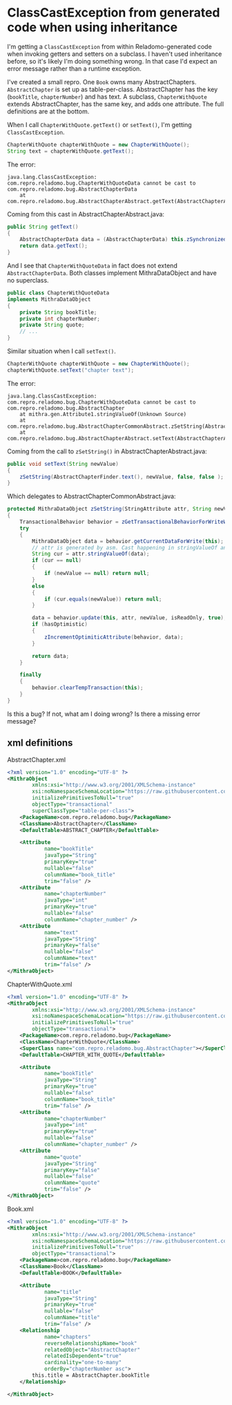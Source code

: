 ClassCastException from generated code when using inheritance
=============================================================

I'm getting a `ClassCastException` from within Reladomo-generated code when invoking getters and setters on a subclass. I haven't used inheritance before, so it's likely I'm doing something wrong. In that case I'd expect an error message rather than a runtime exception.

I've created a small repro. One `Book` owns many AbstractChapters. `AbstractChapter` is set up as table-per-class. AbstractChapter has the key (`bookTitle`, `chapterNumber`) and has text. A subclass, `ChapterWithQuote` extends AbstractChapter, has the same key, and adds one attribute. The full definitions are at the bottom.

When I call `ChapterWithQuote.getText()` or `setText()`, I'm getting `ClassCastException`.

```java
ChapterWithQuote chapterWithQuote = new ChapterWithQuote();
String text = chapterWithQuote.getText();
```

The error:

```console
java.lang.ClassCastException: com.repro.reladomo.bug.ChapterWithQuoteData cannot be cast to com.repro.reladomo.bug.AbstractChapterData
    at com.repro.reladomo.bug.AbstractChapterAbstract.getText(AbstractChapterAbstract.java:166)
```

Coming from this cast in AbstractChapterAbstract.java:

```java
public String getText()
{
    AbstractChapterData data = (AbstractChapterData) this.zSynchronizedGetData();
    return data.getText();
}
```

And I see that `ChapterWithQuoteData` in fact does not extend `AbstractChapterData`. Both classes implement MithraDataObject and have no superclass.

```java
public class ChapterWithQuoteData
implements MithraDataObject
{
    private String bookTitle;
    private int chapterNumber;
    private String quote;
    // ...
}
```

Similar situation when I call `setText()`.

```java
ChapterWithQuote chapterWithQuote = new ChapterWithQuote();
chapterWithQuote.setText("chapter text");
```

The error:

```console
java.lang.ClassCastException: com.repro.reladomo.bug.ChapterWithQuoteData cannot be cast to com.repro.reladomo.bug.AbstractChapter
    at mithra.gen.Attribute1.stringValueOf(Unknown Source)
    at com.repro.reladomo.bug.AbstractChapterCommonAbstract.zSetString(AbstractChapterCommonAbstract.java:997)
    at com.repro.reladomo.bug.AbstractChapterAbstract.setText(AbstractChapterAbstract.java:172)
```

Coming from the call to `zSetString()` in AbstractChapterAbstract.java:

```java
public void setText(String newValue)
{
    zSetString(AbstractChapterFinder.text(), newValue, false, false );
}
```

Which delegates to AbstractChapterCommonAbstract.java:

```java
protected MithraDataObject zSetString(StringAttribute attr, String newValue, boolean isReadOnly, boolean hasOptimistic)
{
    TransactionalBehavior behavior = zGetTransactionalBehaviorForWriteWithWaitIfNecessary();
    try
    {
        MithraDataObject data = behavior.getCurrentDataForWrite(this);
        // attr is generated by asm. Cast happening in stringValueOf and failing.
        String cur = attr.stringValueOf(data);
        if (cur == null)
        {
            if (newValue == null) return null;
        }
        else
        {
            if (cur.equals(newValue)) return null;
        }

        data = behavior.update(this, attr, newValue, isReadOnly, true);
        if (hasOptimistic)
        {
            zIncrementOptimiticAttribute(behavior, data);
        }

        return data;
    }

    finally
    {
        behavior.clearTempTransaction(this);
    }
}
```

Is this a bug? If not, what am I doing wrong? Is there a missing error message?

xml definitions
---------------

AbstractChapter.xml

```xml
<?xml version="1.0" encoding="UTF-8" ?>
<MithraObject
        xmlns:xsi="http://www.w3.org/2001/XMLSchema-instance"
        xsi:noNamespaceSchemaLocation="https://raw.githubusercontent.com/goldmansachs/reladomo/master/reladomogen/src/main/xsd/mithraobject.xsd"
        initializePrimitivesToNull="true"
        objectType="transactional"
        superClassType="table-per-class">
    <PackageName>com.repro.reladomo.bug</PackageName>
    <ClassName>AbstractChapter</ClassName>
    <DefaultTable>ABSTRACT_CHAPTER</DefaultTable>

    <Attribute
            name="bookTitle"
            javaType="String"
            primaryKey="true"
            nullable="false"
            columnName="book_title"
            trim="false" />
    <Attribute
            name="chapterNumber"
            javaType="int"
            primaryKey="true"
            nullable="false"
            columnName="chapter_number" />
    <Attribute
            name="text"
            javaType="String"
            primaryKey="false"
            nullable="false"
            columnName="text"
            trim="false" />
</MithraObject>
```

ChapterWithQuote.xml

```xml
<?xml version="1.0" encoding="UTF-8" ?>
<MithraObject
        xmlns:xsi="http://www.w3.org/2001/XMLSchema-instance"
        xsi:noNamespaceSchemaLocation="https://raw.githubusercontent.com/goldmansachs/reladomo/master/reladomogen/src/main/xsd/mithraobject.xsd"
        initializePrimitivesToNull="true"
        objectType="transactional">
    <PackageName>com.repro.reladomo.bug</PackageName>
    <ClassName>ChapterWithQuote</ClassName>
    <SuperClass name="com.repro.reladomo.bug.AbstractChapter"></SuperClass>
    <DefaultTable>CHAPTER_WITH_QUOTE</DefaultTable>

    <Attribute
            name="bookTitle"
            javaType="String"
            primaryKey="true"
            nullable="false"
            columnName="book_title"
            trim="false" />
    <Attribute
            name="chapterNumber"
            javaType="int"
            primaryKey="true"
            nullable="false"
            columnName="chapter_number" />
    <Attribute
            name="quote"
            javaType="String"
            primaryKey="false"
            nullable="false"
            columnName="quote"
            trim="false" />
</MithraObject>
```

Book.xml

```xml
<?xml version="1.0" encoding="UTF-8" ?>
<MithraObject
        xmlns:xsi="http://www.w3.org/2001/XMLSchema-instance"
        xsi:noNamespaceSchemaLocation="https://raw.githubusercontent.com/goldmansachs/reladomo/master/reladomogen/src/main/xsd/mithraobject.xsd"
        initializePrimitivesToNull="true"
        objectType="transactional">
    <PackageName>com.repro.reladomo.bug</PackageName>
    <ClassName>Book</ClassName>
    <DefaultTable>BOOK</DefaultTable>

    <Attribute
            name="title"
            javaType="String"
            primaryKey="true"
            nullable="false"
            columnName="title"
            trim="false" />
    <Relationship
            name="chapters"
            reverseRelationshipName="book"
            relatedObject="AbstractChapter"
            relatedIsDependent="true"
            cardinality="one-to-many"
            orderBy="chapterNumber asc">
        this.title = AbstractChapter.bookTitle
    </Relationship>

</MithraObject>
```

